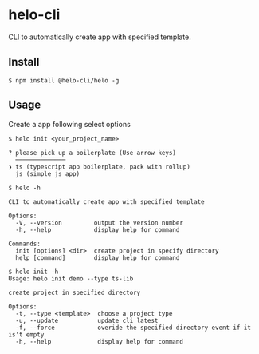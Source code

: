 # helo-cli

CLI to automatically create app with specified template.

## Install

```
$ npm install @helo-cli/helo -g
```

## Usage

Create a app following select options

```
$ helo init <your_project_name>

? please pick up a boilerplate (Use arrow keys)
  ──────────────
❯ ts (typescript app boilerplate, pack with rollup)
  js (simple js app)

```

```
$ helo -h

CLI to automatically create app with specified template

Options:
  -V, --version         output the version number
  -h, --help            display help for command

Commands:
  init [options] <dir>  create project in specify directory
  help [command]        display help for command

```

```
$ helo init -h
Usage: helo init demo --type ts-lib

create project in specified directory

Options:
  -t, --type <template>  choose a project type
  -u, --update           update cli latest
  -f, --force            overide the specified directory event if it is't empty
  -h, --help             display help for command
```
